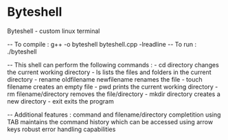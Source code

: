 # Byteshell
Byteshell - custom linux terminal

-- To compile : 
                g++ -o byteshell byteshell.cpp -lreadline
-- To run      :
                ./byteshell

-- This shell can perform the following commands :
                - cd directory
                    changes the current working directory
                - ls
                    lists the files and folders in the current directory
                - rename oldfilename newfilename
                    renames the file 
                - touch filename
                    creates an empty file
                - pwd
                    prints the current working directory
                - rm filename/directory
                    removes the file/directory
                - mkdir directory
                    creates a new directory
                - exit
                    exits the program

-- Additional features : 
                          command and filename/directory completition using TAB
                          maintains the command history which can be accessed using arrow keys
                          robust error handling capabilities
